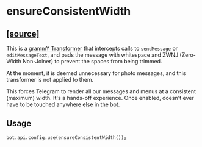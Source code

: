 # ensureConsistentWidth

## [[source]](../../src/plugins/ensureConsistentWidth.ts)

This is a [grammY Transformer](https://grammy.dev/advanced/transformers) that intercepts calls to `sendMessage` or `editMessageText`, and pads the message with whitespace and ZWNJ (Zero-Width Non-Joiner) to prevent the spaces from being trimmed.

At the moment, it is deemed unnecessary for photo messages, and this transformer is not applied to them.

This forces Telegram to render all our messages and menus at a consistent (maximum) width. It's a hands-off experience. Once enabled, doesn't ever have to be touched anywhere else in the bot.

## Usage

```TS
bot.api.config.use(ensureConsistentWidth());
```
